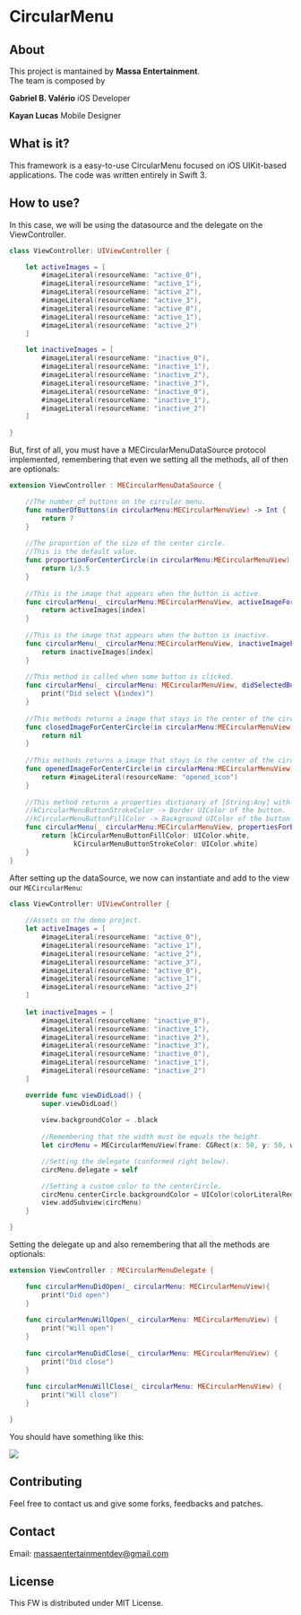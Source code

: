 CircularMenu
============

## About
This project is mantained by **Massa Entertainment**.<br>
The team is composed by

**Gabriel B. Valério**
iOS Developer

**Kayan Lucas**
Mobile Designer

## What is it?
This framework is a easy-to-use CircularMenu focused on iOS UIKit-based applications. The code was written entirely in Swift 3.

## How to use?

In this case, we will be using the datasource and the delegate on the ViewController.

```swift
class ViewController: UIViewController {

    let activeImages = [
        #imageLiteral(resourceName: "active_0"),
        #imageLiteral(resourceName: "active_1"),
        #imageLiteral(resourceName: "active_2"),
        #imageLiteral(resourceName: "active_3"),
        #imageLiteral(resourceName: "active_0"),
        #imageLiteral(resourceName: "active_1"),
        #imageLiteral(resourceName: "active_2")
    ]

    let inactiveImages = [
        #imageLiteral(resourceName: "inactive_0"),
        #imageLiteral(resourceName: "inactive_1"),
        #imageLiteral(resourceName: "inactive_2"),
        #imageLiteral(resourceName: "inactive_3"),
        #imageLiteral(resourceName: "inactive_0"),
        #imageLiteral(resourceName: "inactive_1"),
        #imageLiteral(resourceName: "inactive_2")
    ]

}
```

But, first of all, you must have a MECircularMenuDataSource protocol implemented, remembering that even we setting all the methods, all of then are optionals:

```swift
extension ViewController : MECircularMenuDataSource {

	//The number of buttons on the circular menu.
    func numberOfButtons(in circularMenu:MECircularMenuView) -> Int {
        return 7
    }
    
    //The proportion of the size of the center circle.
    //This is the default value.
    func proportionForCenterCircle(in circularMenu:MECircularMenuView) -> CGFloat {
        return 1/3.5
    }
    
    //This is the image that appears when the button is active.
    func circularMenu(_ circularMenu:MECircularMenuView, activeImageForButtonIndex index:Int) -> UIImage? {
        return activeImages[index]
    }
    
    //This is the image that appears when the button is inactive.
    func circularMenu(_ circularMenu:MECircularMenuView, inactiveImageForButtonIndex index:Int) -> UIImage? {
        return inactiveImages[index]
    }
    
    //This method is called when some button is clicked.
    func circularMenu(_ circularMenu: MECircularMenuView, didSelectedButtonAt index: Int) {
        print("Did select \(index)")
    }
    
    //This methods returns a image that stays in the center of the circle when it is closed.
    func closedImageForCenterCircle(in circularMenu:MECircularMenuView) -> UIImage? {
        return nil
    }
    
    //This methods returns a image that stays in the center of the circle when it is open.
    func openedImageForCenterCircle(in circularMenu:MECircularMenuView) -> UIImage? {
        return #imageLiteral(resourceName: "opened_icon")
    }
    
    //This method returns a properties dictionary of [String:Any] with the following customizable constants for the button on a specific index:
    //kCircularMenuButtonStrokeColor -> Border UIColor of the button.
    //kCircularMenuButtonFillColor -> Background UIColor of the button.
    func circularMenu(_ circularMenu:MECircularMenuView, propertiesForButtonIndex index:Int) -> [String:Any] {
        return [kCircularMenuButtonFillColor: UIColor.white,
                kCircularMenuButtonStrokeColor: UIColor.white]
    }
}
```

After setting up the dataSource, we now can instantiate and add to the view our ```MECircularMenu```:

```swift
class ViewController: UIViewController {
    
    //Assets on the demo project.
    let activeImages = [
        #imageLiteral(resourceName: "active_0"),
        #imageLiteral(resourceName: "active_1"),
        #imageLiteral(resourceName: "active_2"),
        #imageLiteral(resourceName: "active_3"),
        #imageLiteral(resourceName: "active_0"),
        #imageLiteral(resourceName: "active_1"),
        #imageLiteral(resourceName: "active_2")
    ]
    
    let inactiveImages = [
        #imageLiteral(resourceName: "inactive_0"),
        #imageLiteral(resourceName: "inactive_1"),
        #imageLiteral(resourceName: "inactive_2"),
        #imageLiteral(resourceName: "inactive_3"),
        #imageLiteral(resourceName: "inactive_0"),
        #imageLiteral(resourceName: "inactive_1"),
        #imageLiteral(resourceName: "inactive_2")
    ]

    override func viewDidLoad() {
        super.viewDidLoad()
        
        view.backgroundColor = .black
        
        //Remembering that the width must be equals the height.
        let circMenu = MECircularMenuView(frame: CGRect(x: 50, y: 50, width: 140, height: 140), dataSource: self)

        //Setting the delegate (conformed right below).
        circMenu.delegate = self

        //Setting a custom color to the centerCircle.
        circMenu.centerCircle.backgroundColor = UIColor(colorLiteralRed: 0.5412, green: 0.8706, blue: 0.6824, alpha: 1.0)
        view.addSubview(circMenu)
    }

}
```

Setting the delegate up and also remembering that all the methods are optionals:

```swift
extension ViewController : MECircularMenuDelegate {

	func circularMenuDidOpen(_ circularMenu: MECircularMenuView){
    	print("Did open")
    }
    
    func circularMenuWillOpen(_ circularMenu: MECircularMenuView) {
        print("Will open")
    }
    
    func circularMenuDidClose(_ circularMenu: MECircularMenuView) {
        print("Did close")
    }
    
    func circularMenuWillClose(_ circularMenu: MECircularMenuView) {
        print("Will close")
    }

}

```

You should have something like this:

![](https://raw.githubusercontent.com/massaeentertainment/MECircularMenu/master/Screenshots/circm.gif)

## Contributing

Feel free to contact us and give some forks, feedbacks and patches.

## Contact

Email:
massaentertainmentdev@gmail.com

## License

This FW is distributed under MIT License.
